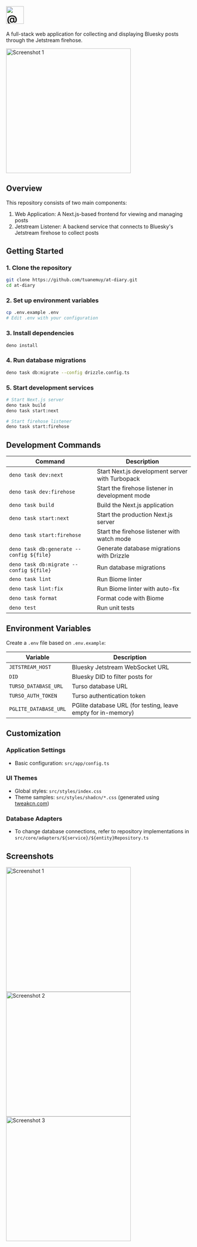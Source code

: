 <h1>
   <img src="./public/images/logo.png" alt="@diary" height="48" />
</h1>

A full-stack web application for collecting and displaying Bluesky posts through the Jetstream firehose.

<img src="./public/screenshots/amber-minimal.jpg" alt="Screenshot 1" width="340" />

## Overview

This repository consists of two main components:

1. Web Application: A Next.js-based frontend for viewing and managing posts
2. Jetstream Listener: A backend service that connects to Bluesky's Jetstream firehose to collect posts

## Getting Started

### 1. Clone the repository

```bash
git clone https://github.com/tuanemuy/at-diary.git
cd at-diary
```

### 2. Set up environment variables

```bash
cp .env.example .env
# Edit .env with your configuration
```

### 3. Install dependencies

```bash
deno install
```

### 4. Run database migrations

```bash
deno task db:migrate --config drizzle.config.ts
```

### 5. Start development services

```bash
# Start Next.js server
deno task build
deno task start:next

# Start firehose listener
deno task start:firehose
```

## Development Commands

| Command | Description |
|---------|-------------|
| `deno task dev:next` | Start Next.js development server with Turbopack |
| `deno task dev:firehose` | Start the firehose listener in development mode |
| `deno task build` | Build the Next.js application |
| `deno task start:next` | Start the production Next.js server |
| `deno task start:firehose` | Start the firehose listener with watch mode |
| `deno task db:generate --config ${file}` | Generate database migrations with Drizzle |
| `deno task db:migrate --config ${file}` | Run database migrations |
| `deno task lint` | Run Biome linter |
| `deno task lint:fix` | Run Biome linter with auto-fix |
| `deno task format` | Format code with Biome |
| `deno test` | Run unit tests |

## Environment Variables

Create a `.env` file based on `.env.example`:

| Variable | Description |
|----------|-------------|
| `JETSTREAM_HOST` | Bluesky Jetstream WebSocket URL |
| `DID` | Bluesky DID to filter posts for |
| `TURSO_DATABASE_URL` | Turso database URL |
| `TURSO_AUTH_TOKEN` | Turso authentication token |
| `PGLITE_DATABASE_URL` | PGlite database URL (for testing, leave empty for in-memory) |

## Customization

### Application Settings

- Basic configuration: `src/app/config.ts`

### UI Themes

- Global styles: `src/styles/index.css`
- Theme samples: `src/styles/shadcn/*.css` (generated using [tweakcn.com](https://github.com/jnsahaj/tweakcn))

### Database Adapters

- To change database connections, refer to repository implementations in `src/core/adapters/${service}/${entity}Repository.ts`

## Screenshots

<img src="./public/screenshots/amber-minimal.jpg" alt="Screenshot 1" width="340" />

<img src="./public/screenshots/kodama-grove.jpg" alt="Screenshot 2" width="340" />

<img src="./public/screenshots/neo-brutalism.jpg" alt="Screenshot 3" width="340" />
